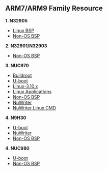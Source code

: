 ARM7/ARM9 Family Resource
------------------------

**1. N32905**
- [Linux BSP](https://github.com/OpenNuvoton/N32905_Linux_BSP)
- [Non-OS BSP](https://github.com/OpenNuvoton/N32905_NonOS_BSP)

**2. N32901/N32903**
- [Non-OS BSP](https://github.com/OpenNuvoton/N32901-3_NonOS_BSP)

**3. NUC970**
- [Buildroot](https://github.com/OpenNuvoton/NUC970_Buildroot)
- [U-boot](https://github.com/OpenNuvoton/NUC970_U-Boot_v2016.11)
- [Linux-3.10.x](https://github.com/OpenNuvoton/NUC970_Linux_Kernel)
- [Linux Applications](https://github.com/OpenNuvoton/NUC970_Linux_Applications)
- [Non-OS BSP](https://github.com/OpenNuvoton/NUC970_NonOS_BSP)
- [NuWriter](https://github.com/OpenNuvoton/NUC970_NuWriter)
- [NuWriter Linux CMD](https://github.com/OpenNuvoton/NUC970_NuWriter_CMD)

**4. N9H30**
- [U-boot](https://github.com/OpenNuvoton/NUC970_U-Boot_v2016.11)
- [NuWriter](https://github.com/OpenNuvoton/NUC970_NuWriter)
- [Non-OS BSP](https://github.com/OpenNuvoton/N9H30_emWin_NonOS)

**4. NUC980**
- [U-boot](https://github.com/OpenNuvoton/NUC970_U-Boot_v2016.11)
- [Non-OS BSP](https://github.com/OpenNuvoton/NUC980_NonOS_BSP)
